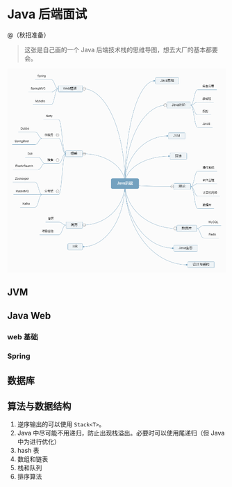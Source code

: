 # Java 后端面试
@（秋招准备）
> 这张是自己画的一个 Java 后端技术栈的思维导图，想去大厂的基本都要会。

![Alt text](./images/Javabackend.png)

## JVM

## Java Web

### web 基础

### Spring

## 数据库

## 算法与数据结构

1. 逆序输出的可以使用 `Stack<T>`。
2. Java 中尽可能不用递归，防止出现栈溢出。必要时可以使用尾递归（但 Java 中为进行优化）
3. hash 表
4. 数组和链表
5. 栈和队列
6. 排序算法 